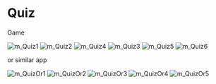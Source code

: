 # Quiz
Game

![m_Quiz1](https://user-images.githubusercontent.com/60262104/168338175-60476179-0ce6-43d1-b55d-175a78271eed.png)
![m_Quiz2](https://user-images.githubusercontent.com/60262104/168338184-36d91926-08fd-438b-a0d1-d5076461ad7a.png)
![m_Quiz4](https://user-images.githubusercontent.com/60262104/168338196-9ecaa576-d7ed-4df9-a280-af0e3d322cc8.png)
![m_Quiz3](https://user-images.githubusercontent.com/60262104/168338201-285d6f0d-f70f-49b0-b4bc-975ed65f1db2.png)
![m_Quiz5](https://user-images.githubusercontent.com/60262104/168338212-562820a7-d322-4277-8748-52cf9ffaaeb8.png)
![m_Quiz6](https://user-images.githubusercontent.com/60262104/168338249-17a02fe9-35a4-4d84-8ae3-09bc7a6ff321.png)


or similar app

![m_QuizOr1](https://user-images.githubusercontent.com/60262104/168339650-b362b3bf-5a78-4b26-b5b0-9e36c8f32386.png)
![m_QuizOr2](https://user-images.githubusercontent.com/60262104/168339665-20a42a0c-30cf-4a8f-89b9-49983ae7fc1b.png)
![m_QuizOr3](https://user-images.githubusercontent.com/60262104/168339672-cc28da87-e666-490f-a85b-65214aeb6b99.png)
![m_QuizOr4](https://user-images.githubusercontent.com/60262104/168339682-84a19d0b-d8f5-49ca-8d2c-2e38caa97a80.png)
![m_QuizOr5](https://user-images.githubusercontent.com/60262104/168339693-f08d5dfe-901b-4145-bf31-2a9a22cefb33.png)
